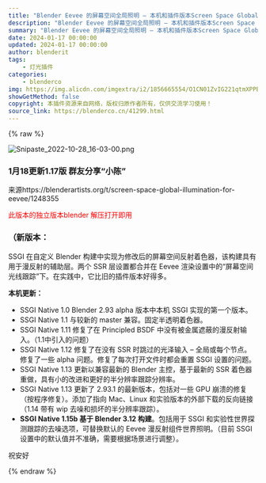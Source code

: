 ```yaml
---
title: "Blender Eevee 的屏幕空间全局照明 – 本机和插件版本Screen Space Global Illumination for Eevee Native 1.17b"
description: "Blender Eevee 的屏幕空间全局照明 – 本机和插件版本Screen Space Global Illumination for Eevee Native 1.17b"
summary: "Blender Eevee 的屏幕空间全局照明 – 本机和插件版本Screen Space Global Illumination for Eevee Native 1.17b"
date: 2024-01-17 00:00:00
updated: 2024-01-17 00:00:00
author: blenderit
tags: 
    - 灯光插件
categories:
    - blenderco
img: https://img.alicdn.com/imgextra/i2/1856665554/O1CN01ZvIG221qtmXPPBd9o_!!1856665554.png
showGetMethod: false
copyright: 本插件资源来自网络，版权归原作者所有，仅供交流学习使用！
source_link: https://blenderco.cn/41299.html
---
```


{% raw %}
<p><img class="aligncenter" src="https://img.alicdn.com/imgextra/i2/1856665554/O1CN01ZvIG221qtmXPPBd9o_!!1856665554.png" alt="Snipaste_2022-10-28_16-03-00.png"></p><h3>1月18更新1.17版 群友分享“小陈”</h3><p>来源https://blenderartists.org/t/screen-space-global-illumination-for-eevee/1248355</p><p><span style="color: #ff0000;">此版本的独立版本blender 解压打开即用</span></p><h3><strong>（新版本：</strong></h3><p>SSGI 在自定义 Blender 构建中实现为修改后的屏幕空间反射着色器，该构建具有用于漫反射的辅助层。两个 SSR 层设置都合并在 Eevee 渲染设置中的“屏幕空间光线跟踪”下。在实践中，它比旧的插件版本好得多。</p><p><strong>本机更新：</strong></p><ul>
<li>SSGI Native 1.0 Blender 2.93 alpha 版本中本机 SSGI 实现的第一个版本。<strong><br>
</strong></li>
<li>SSGI Native 1.1 与较新的 master 兼容。固定半透明着色器。</li>
<li>SSGI Native 1.11 修复了在 Principled BSDF 中没有被金属遮蔽的漫反射输入。（1.1中引入的问题）</li>
<li>SSGI Native 1.12 修复了在没有 SSR 时跳过的光泽输入 – 全局或每个节点。修复了一些 alpha 问题。修复了每次打开文件时都会重置 SSGI 设置的问题。</li>
<li>SSGI Native 1.13 更新以兼容最新的 Blender 主控，基于最新的 SSR 着色器重做，具有小的改进和更好的半分辨率跟踪分辨率。</li>
<li>SSGI Native 1.13 更新了 2.93.1 的最新版本，包括对一些 GPU 崩溃的修复（按程序修复）。添加了指向 Mac、Linux 和实验版本的外部下载的反向链接（1.14 带有 wip 去噪和损坏的半分辨率跟踪）。</li>
<li><strong>SSGI Native 1.15b 基于 Blender 3.12 构建</strong>。包括用于 SSGI 和实验性世界探测跟踪的去噪选项，可替换默认的 Eevee 漫反射组件世界照明。（目前 SSGI 设置中的默认值并不准确，需要根据场景进行调整）。</li>
</ul><p>祝安好</p>
<div style="display: none">blenderco</div>
{% endraw %}